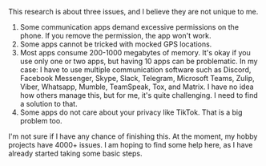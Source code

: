 This research is about three issues, and I believe they are not unique to me. 

  1. Some communication apps demand excessive permissions on the phone. If you remove the permission, the app won't work.
  1. Some apps cannot be tricked with mocked GPS locations.
  1. Most apps consume 200-1000 megabytes of memory. It's okay if you use only one or two apps, but having 10 apps can be problematic. In my case: I have to use multiple communication software such as Discord, Facebook Messenger, Skype, Slack, Telegram, Microsoft Teams, Zulip, Viber, Whatsapp, Mumble, TeamSpeak, Tox, and Matrix. I have no idea how others manage this, but for me, it's quite challenging. I need to find a solution to that. 
  1. Some apps do not care about your privacy like TikTok. That is a big problem too.

I'm not sure if I have any chance of finishing this. At the moment, my hobby projects have 4000+ issues. I am hoping to find some help here, as I have already started taking some basic steps.
